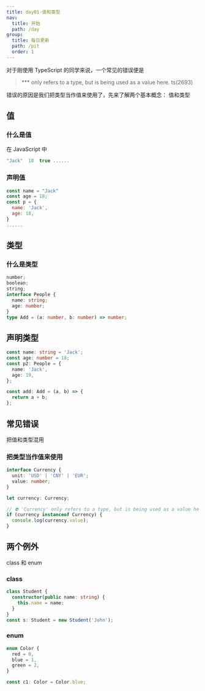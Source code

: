 ```yaml
---
title: day01-值和类型
nav:
  title: 开始
  path: /day
group:
  title: 每日更新
  path: /pit
  order: 1
---
```


对于刚使用 TypeScript 的同学来说，一个常见的错误便是

> \*\*\* only refers to a type, but is being used as a value here. ts(2693)

错误的原因是我们把类型当作值来使用了，先来了解两个基本概念： 值和类型

## 值

### 什么是值

在 JavaScript 中

```js
"Jack"  18  true ......
```

### 声明值

```js
const name = "Jack"
const age = 18;
const p = {
  name: 'Jack',
  age: 18,
}
......
```

## 类型

### 什么是类型

```ts
number;
boolean;
string;
interface People {
  name: string;
  age: number;
}
type Add = (a: number, b: number) => number;
```

## 声明类型

```ts
const name: string = 'Jack';
const age: number = 18;
const p2: People = {
  name: 'Jack',
  age: 19,
};

const add: Add = (a, b) => {
  return a + b;
};
```

## 常见错误

把值和类型混用

### 把类型当作值来使用

```ts
interface Currency {
  unit: 'USD' | 'CNY' | 'EUR';
  value: number;
}

let currency: Currency;

// ⛔️ 'Currency' only refers to a type, but is being used as a value here.ts(2693)
if (currency instanceof Currency) {
  console.log(currency.value);
}
```

## 两个例外

class 和 enum

### class

```ts
class Student {
  constructor(public name: string) {
    this.name = name;
  }
}
const s: Student = new Student('John');
```

### enum

```ts
enum Color {
  red = 0,
  blue = 1,
  green = 2,
}

const c1: Color = Color.blue;
```
